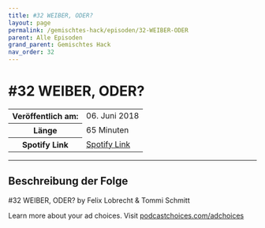 ```yaml
---
title: #32 WEIBER, ODER?
layout: page
permalink: /gemischtes-hack/episoden/32-WEIBER-ODER
parent: Alle Episoden
grand_parent: Gemischtes Hack
nav_order: 32
---
```


# #32 WEIBER, ODER?
<table class="resp-table dcf-table dcf-table-responsive dcf-table-bordered dcf-table-striped dcf-w-100%">
                    <tbody>
                        <tr>
                            <th scope="row">Veröffentlich am:</th>
                            <td data-label="Veröffentlich am:">06. Juni 2018</td>
                        </tr>
                        <tr>
                            <th scope="row">Länge </th>
                            <td data-label="Länge ">65 Minuten</td>
                        </tr><tr>
                                <th scope="row">Spotify Link</th>
                                <td data-label="Spotify Link"><a href="https://open.spotify.com/episode/6UfCoWZH2xSBCiNm8mEAYD">Spotify Link</a></td>
                            </tr></tbody>
                </table>

***

## Beschreibung der Folge

<div>
<p>#32 WEIBER, ODER? by Felix Lobrecht &amp; Tommi Schmitt</p><p> </p><p>Learn more about your ad choices. Visit <a href="https://podcastchoices.com/adchoices">podcastchoices.com/adchoices</a></p>  
</div>

